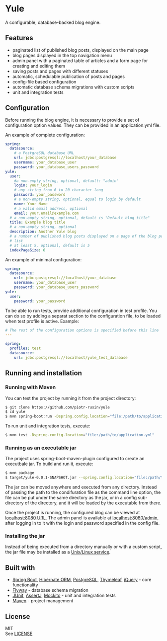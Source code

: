 # Yule

A configurable, database-backed blog engine.

## Features

* paginated list of published blog posts, displayed on the main page
* blog pages displayed in the top navigation menu
* admin panel with a paginated table of articles and a form page for creating and editing them
* saving posts and pages with different statuses
* automatic, schedulable publication of posts and pages
* config-file based configuration
* automatic database schema migrations with custom scripts
* unit and integration tests

## Configuration

Before running the blog engine, it is necessary to provide a set of configuration option values. They can be provided in an application.yml file.

An example of complete configuration:

```yaml
spring:
  datasource:
    # a PostgreSQL database URL
    url: jdbc:postgresql://localhost/your_database
    username: your_database_user
    password: your_database_users_password
yule:
  user:
    #a non-empty string, optional, default: "admin"
    login: your_login
    # any string from 6 to 20 character long
    password: your_password
    # a non-empty string, optional, equal to login by default
    name: Your Name
    # a valid email address, optional
    email: your.email@example.com
  # a non-empty string, optional, default is "Default blog title"
  title: Example blog title
  # a non-empty string, optional
  description: Another Yule blog
  # a number of published blog posts displayed on a page of the blog post
  # list
  # at least 5, optional, default is 5
  indexPageSize: 6
```

An example of minimal configuration:

```yaml
spring:
  datasource:
    url: jdbc:postgresql://localhost/your_database
    username: your_database_user
    password: your_database_users_password
yule:
  user:
    password: your_password
```

To be able to run tests, provide additional configuration in test profile. You can do so by adding a separat section to the configuration file, to be loaded when test profile is active. Example:

```yaml
# The rest of the configuration options is specified before this line
---

spring:
  profiles: test
  datasource:
    url: jdbc:postgresql://localhost/yule_test_database
```

## Running and installation

### Running with Maven

You can test the project by running it from the project directory:

```bash
$ git clone https://github.com/piotr-rusin/yule
$ cd yule
$ mvn spring-boot:run -Dspring.config.location="file:/path/to/application.yml"
```

To run unit and integration tests, execute:

```bash
$ mvn test -Dspring.config.location="file:/path/to/application.yml"
```

### Running as an executable jar

The project uses spring-boot-maven-plugin configured to create an executbale jar. To build and run it, execute:

```bash
$ mvn package
$ target/yule-0.0.1-SNAPSHOT.jar --spring.config.location="file:/path/to/application.yml"
```

The jar can be moved anywhere and executed from any directory. Instead of passing the path to the condifuration file as the command line option, the file can be put under the same directory as the jar, or in a config sub-directory of the directory, and it will be loaded by the executable from there.

Once the project is running, the configured blog can be viewed at [localhost:8080 URL](localhost:8080). The admin panel is available at [localhost:8080/admin](localhost:8080/admin), after logging in to it with the login and password specified in the config file.

### Installing the jar

Instead of being executed from a directory manually or with a custom script, the jar file may be installed as a [Unix/Linux service](https://docs.spring.io/spring-boot/docs/current/reference/html/deployment-install.html#deployment-service).

## Built with

* [Spring Boot][1], [Hibernate ORM][2], [PostgreSQL][3], [Thymeleaf][4], [jQuery][5] - core functionality
* [Flyway][6] - database schema migration
* [JUnit][7], [AssertJ][8], [Mockito][9] - unit and integration tests
* [Maven][10] - project management

[1]: https://projects.spring.io/spring-boot/
[2]: http://hibernate.org/orm/
[3]: https://www.postgresql.org/
[4]: http://www.thymeleaf.org/
[5]: https://jquery.com/
[6]: https://flywaydb.org/
[7]: http://junit.org/junit4/
[8]: http://joel-costigliola.github.io/assertj/
[9]: http://site.mockito.org/
[10]: https://maven.apache.org/

## License

MIT <br>
See [LICENSE](https://github.com/piotr-rusin/yule/blob/master/LICENSE)

